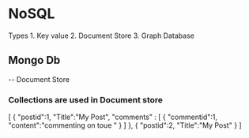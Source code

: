 # NoSQL
  Types
    1. Key value
    2. Document Store
    3.  Graph Database

## Mongo Db
  -- Document Store

### Collections are used in Document store
  [
    {
      "postid":1,
      "Title":"My Post",
      "comments" :
      [
        {
          "commentid":1,
          "content":"commenting  on toue "
        }
      ]
    },
    {
      "postid":2,
      "Title":"My Post"
    }
  ]
  
